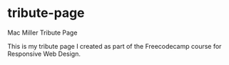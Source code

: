 # tribute-page
Mac Miller Tribute Page

This is my tribute page I created as part of the Freecodecamp course for Responsive Web Design.
